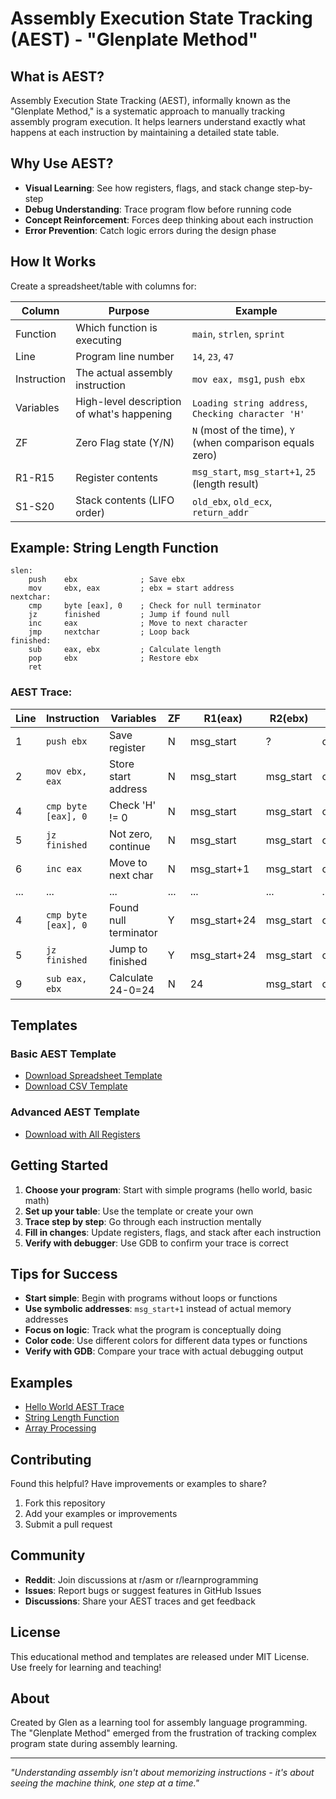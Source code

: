 # Assembly Execution State Tracking (AEST) - "Glenplate Method"

## What is AEST?

Assembly Execution State Tracking (AEST), informally known as the "Glenplate Method," is a systematic approach to manually tracking assembly program execution. It helps learners understand exactly what happens at each instruction by maintaining a detailed state table.

## Why Use AEST?

- **Visual Learning**: See how registers, flags, and stack change step-by-step
- **Debug Understanding**: Trace program flow before running code
- **Concept Reinforcement**: Forces deep thinking about each instruction
- **Error Prevention**: Catch logic errors during the design phase

## How It Works

Create a spreadsheet/table with columns for:

| Column | Purpose | Example |
|--------|---------|---------|
| Function | Which function is executing | `main`, `strlen`, `sprint` |
| Line | Program line number | `14`, `23`, `47` |
| Instruction | The actual assembly instruction | `mov eax, msg1`, `push ebx` |
| Variables | High-level description of what's happening | `Loading string address`, `Checking character 'H'` |
| ZF | Zero Flag state (Y/N) | `N` (most of the time), `Y` (when comparison equals zero) |
| R1-R15 | Register contents | `msg_start`, `msg_start+1`, `25` (length result) |
| S1-S20 | Stack contents (LIFO order) | `old_ebx`, `old_ecx`, `return_addr` |

## Example: String Length Function

```assembly
slen:
    push    ebx              ; Save ebx
    mov     ebx, eax         ; ebx = start address
nextchar:
    cmp     byte [eax], 0    ; Check for null terminator
    jz      finished         ; Jump if found null
    inc     eax              ; Move to next character
    jmp     nextchar         ; Loop back
finished:
    sub     eax, ebx         ; Calculate length
    pop     ebx              ; Restore ebx
    ret
```

### AEST Trace:

| Line | Instruction | Variables | ZF | R1(eax) | R2(ebx) | S1 |
|------|------------|-----------|----|---------|---------|----|
| 1 | `push ebx` | Save register | N | msg_start | ? | old_ebx |
| 2 | `mov ebx, eax` | Store start address | N | msg_start | msg_start | old_ebx |
| 4 | `cmp byte [eax], 0` | Check 'H' != 0 | N | msg_start | msg_start | old_ebx |
| 5 | `jz finished` | Not zero, continue | N | msg_start | msg_start | old_ebx |
| 6 | `inc eax` | Move to next char | N | msg_start+1 | msg_start | old_ebx |
| ... | ... | ... | ... | ... | ... | ... |
| 4 | `cmp byte [eax], 0` | Found null terminator | Y | msg_start+24 | msg_start | old_ebx |
| 5 | `jz finished` | Jump to finished | Y | msg_start+24 | msg_start | old_ebx |
| 9 | `sub eax, ebx` | Calculate 24-0=24 | N | 24 | msg_start | old_ebx |

## Templates

### Basic AEST Template
- [Download Spreadsheet Template](templates/aest-basic-template.ods)
- [Download CSV Template](templates/aest-basic-template.csv)

### Advanced AEST Template  
- [Download with All Registers](templates/aest-advanced-template.ods)

## Getting Started

1. **Choose your program**: Start with simple programs (hello world, basic math)
2. **Set up your table**: Use the template or create your own
3. **Trace step by step**: Go through each instruction mentally
4. **Fill in changes**: Update registers, flags, and stack after each instruction
5. **Verify with debugger**: Use GDB to confirm your trace is correct

## Tips for Success

- **Start simple**: Begin with programs without loops or functions
- **Use symbolic addresses**: `msg_start+1` instead of actual memory addresses
- **Focus on logic**: Track what the program is conceptually doing
- **Color code**: Use different colors for different data types or functions
- **Verify with GDB**: Compare your trace with actual debugging output

## Examples

- [Hello World AEST Trace](examples/hello-world-trace.md)
- [String Length Function](examples/strlen-trace.md)
- [Array Processing](examples/array-trace.md)

## Contributing

Found this helpful? Have improvements or examples to share?

1. Fork this repository
2. Add your examples or improvements
3. Submit a pull request

## Community

- **Reddit**: Join discussions at r/asm or r/learnprogramming
- **Issues**: Report bugs or suggest features in GitHub Issues
- **Discussions**: Share your AEST traces and get feedback

## License

This educational method and templates are released under MIT License. Use freely for learning and teaching!

## About

Created by Glen as a learning tool for assembly language programming. The "Glenplate Method" emerged from the frustration of tracking complex program state during assembly learning.

---

*"Understanding assembly isn't about memorizing instructions - it's about seeing the machine think, one step at a time."*